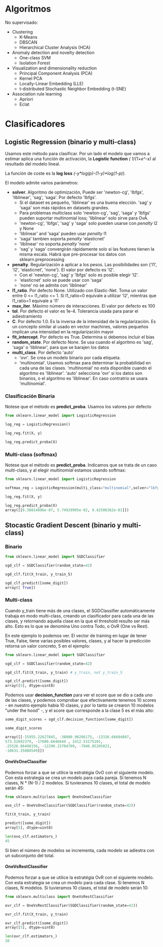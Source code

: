 # Algoritmos

No supervisado:
- Clustering
	- K-Means
	- DBSCAN
	- Hierarchical Cluster Analysis (HCA)
- Anomaly detection and novelty detection
	- One-class SVM
	- Isolation Forest
- Visualization and dimensionality reduction
	- Principal Component Analysis (PCA)
	- Kernel PCA
	- Locally-Linear Embedding (LLE)
	- t-distributed Stochastic Neighbor Embedding (t-SNE)
- Association rule learning
	- Apriori
	- Eclat

# Clasificadores

## Logistic Regression (binario y multi-class)

Usamos este método para clasificar. Por un lado el modelo que vamos a estimar aplica una función de activación, la __Logistic function__ _( 1/(1+e^-x)_ al resultado del modelo lineal.

La función de coste es la __log loss__ _(-y*log(p)-(1-y)*log(1-p))_.

El modelo admite varios parámetros:

- __solver__. Algoritmo de optimización, Puede ser 'newton-cg', 'lbfgs', 'liblinear', 'sag', 'saga'. Por defecto 'lbfgs'. 
	- Si el dataset es pequeño, 'liblinear' es una buena elección. 'sag' y 'saga' son más rápidos en datasets grandes.
	- Para problemas multiclass solo 'newton-cg', 'sag', 'saga' y 'lbfgs' pueden suportar multinomial loss; 'liblinear' solo sirve para OvA.
	- 'newton-cg', 'lbfgs', 'sag' y 'saga' solo pueden usarse con _penalty_ l2 y None
	- 'liblinear' and 'saga' pueden usar _penalty_ l1
	- 'saga' tambien soporta _penalty_ 'elasticnet'
	- 'liblinear' no soporta _penalty_ 'none'
	- 'sag' y 'saga' convergirán rápidamente solo si las features tienen la misma escala. Habrá que pre-procesar los datos con sklearn.preprocessing
- __penalty__. Regularización a aplicar a los pesos. Las posibilidades son {'l1', 'l2', 'elasticnet', 'none'}. El valor por defecto es 'l2'. 
	- Con el 'newton-cg', 'sag' y 'lbfgs' solo es posible elegir 'l2'. 
	- 'elasticnet' solo se puede usar con 'saga'
	- 'none' no se admite con 'liblinear'
- __l1_ratio__. Por defecto None. Utilizado con Elastic-Net. Toma un valor entre 0 <= l1_ratio <= 1. Si l1_ratio=0 equivale a utilizar 'l2', mientras que l1_ratio=1 equivale a 'l1'
- __max_iter__. Máximo número de interacciones. El valor por defecto es 100
- __tol__. Por defecto el valor es 1e-4. Tolerancia usada para parar el adiestramiento
- __C__. Por defecto 1.0. Es la inversa de la intensidad de la regularización. Es un concepto similar al usado en vector machines, valores pequeños implican una intensidad en la regularización mayor
- __fit_intercept__. Por defecto es True. Determina si debemos incluir el bias 
- __random_state__. Por defecto None. Se usa cuando el algoritmo es 'sag', 'saga' o 'liblinear', para que se barajen los datos
- __multi_class__. Por defecto 'auto'
	- 'ovr'. Se crea un modelo binario por cada etiqueta. 
	- 'multinomial'. Usamos softmax para determinar la probabilidad en cada una de las clases. 'multinomial' no esta disponible cuando el algoritmo es 'liblinear'. 'auto' selecciona 'ovr' si los datos son binarios, o el algoritmo es 'liblinear'. En caso contratrio se usara 'multinomial'.

### Clasificación Binaria

Notese que el método es __predict_proba__. Usamos los valores por defecto

```py
from sklearn.linear_model import LogisticRegression

log_reg = LogisticRegression()

log_reg.fit(X, y)

log_reg.predict_proba(X)
```

### Multi-class (softmax)

Notese que el método es __predict_proba__. Indicamos que se trata de un caso multi-class, y al elegir _multinomial_ estamos usando softmax:

```py
from sklearn.linear_model import LogisticRegression

softmax_reg = LogisticRegression(multi_class="multinomial",solver="lbfgs", C=10)

log_reg.fit(X, y)

log_reg.predict_proba(X)
array([[6.38014896e-07, 5.74929995e-02, 9.42506362e-01]])
```

## Stocastic Gradient Descent (binario y multi-class)

### Binario

```py
from sklearn.linear_model import SGDClassifier

sgd_clf = SGDClassifier(random_state=42)

sgd_clf.fit(X_train, y_train_5)

sgd_clf.predict([some_digit])
array([ True])
```

### Multi-class

Cuando y_train tiene más de una clases, el SGDClassifier automáticamente trabaja en modo multi-class, creando un clasificador para cada una de las clases, y retornando aquella clase en la que el threshold resulto ser más alto. Esto es lo que se denomina Uno contra Todo, o OvR (One vs Rest).

En este ejemplo lo podemos ver. El vector de training en lugar de tener True, False, tiene varias posibles valores, clases, y al hacer la predicción retorna un valor concreto, 5 en el ejemplo:

```py
from sklearn.linear_model import SGDClassifier

sgd_clf = SGDClassifier(random_state=42)

sgd_clf.fit(X_train, y_train) # y_train, not y_train_5

sgd_clf.predict([some_digit])
array([5], dtype=uint8)
```

Podemos usar __decision_function__ para ver el score que se dio a cada uno de las clases, y podemos comprobar que efectivamente tenemos 10 scores - en nuestro ejemplo había 10 clases, y por lo tanto se crearon 10 modelos "under the hood" -, y el score que corresponde a la clase 5 es el más alto:

```py
some_digit_scores = sgd_clf.decision_function([some_digit])

some_digit_scores

array([[-15955.22627845, -38080.96296175, -13326.66694897,
573.52692379, -17680.6846644 , 2412.53175101,
-25526.86498156, -12290.15704709, -7946.05205023,
-10631.35888549]])
```

#### OneVsOneClassifier

Podemos forzar a que se utilice la estratégia OvO con el siguiente modelo. Con esta estrategia se crea un modelo para cada pareja. Si tenemos N clases, N * (N-1) / 2 modelos. Si tuvieramos 10 clases, el total de modelo serán 45:

```py
from sklearn.multiclass import OneVsOneClassifier

ovo_clf = OneVsOneClassifier(SGDClassifier(random_state=42))

fit(X_train, y_train)

predict([some_digit])
array[5], dtype=uint8)

len(ovo_clf.estimators_)
45
```

Si bien el número de modelos se incrementa, cada modelo se adiestra con un subconjunto del total.

#### OneVsRestClassifier

Podemos forzar a que se utilice la estratégia OvR con el siguiente modelo. Con esta estrategia se crea un modelo para cada clase. Si tenemos N clases, N modelos. Si tuvieramos 10 clases, el total de modelo serán 10:

```py
from sklearn.multiclass import OneVsRestClassifier

ovr_clf = OneVsRestClassifier(SGDClassifier(random_state=42))

ovr_clf.fit(X_train, y_train)

ovr_clf.predict([some_digit])
array([5], dtype=uint8)

len(ovr_clf.estimators_)
10
```






